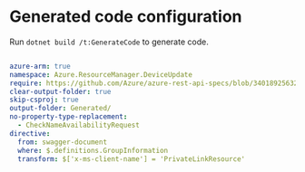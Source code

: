 # Generated code configuration

Run `dotnet build /t:GenerateCode` to generate code.

``` yaml

azure-arm: true
namespace: Azure.ResourceManager.DeviceUpdate
require: https://github.com/Azure/azure-rest-api-specs/blob/34018925632ef75ef5416e3add65324e0a12489f/specification/deviceupdate/resource-manager/readme.md
clear-output-folder: true
skip-csproj: true
output-folder: Generated/
no-property-type-replacement:
  - CheckNameAvailabilityRequest
directive:
  from: swagger-document
  where: $.definitions.GroupInformation
  transform: $['x-ms-client-name'] = 'PrivateLinkResource'

```
